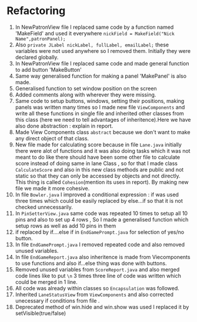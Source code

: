 # Refactoring
1. In NewPatronView file I replaced same code by a function named 'MakeField' and used it everywhere `nickField = MakeField("Nick Name",patronPanel);`
2. Also `private JLabel nickLabel, fullLabel, emailLabel;` these variables were not used anywhere so I removed them. Initially they were declared globally.
3. In NewPatronView file I replaced same code and made general function to add button 'MakeButton'
4. Same way generalised function for making a panel 'MakePanel' is also made.
5. Generalised function to set window position on the screen
6. Added comments along with wherever they were missing.
7. Same code to setup buttons, windows, setting their positions, making panels was written many times so I made new file  `ViewComponents` and write all 
these functions in single file and inherited other classes from this class (here we need to tell advantages of inheritence).Here we have also done abstraction : explain in report.
8. Made View Components class `abstract` because we don't want to make any direct object of that class.
9. New file made for calculating score because in file `Lane.java` initially there were alot of functions and it was also doing tasks which it was not meant to 
do like there should have been some other file to calculate score instead of doing same in lane Class , so for that I made class `CalculateScore` and also in this new 
class methods are public and not static so that they can only be accessed by objects and not directly. This thing is called `Cohesion`(mention its uses in report). By making new file we made it more cohesive.
10. In file `Bowler.java` I improved a conditional expression : if was used three times which could be easily replaced by else...if so that it is not checked 
unnecessarily.
11. In `PinSetterView.java` same code was repeated 10 times to setup all 10 pins and also to set up 4 rows , So I made a generalised function which setup rows as
well as add 10 pins in them 
12. if replaced by if....else if in `EndGamePrompt.java` for selection of yes/no button.
13. In file `EndGamePrompt.java` I removed repeated code and also removed unused variables.
14. In file `EndGameReport.java` also inheritence is made from Viecomponents to use functions and also if...else thing was done with buttons.
15. Removed unused variables from `ScoreReport.java` and also merged code lines like to put `\n` 3 times three line of code was written which could be merged in 1 line.
16. All code was already within classes so `Encapsulation` was followed.
17. Inherited `LaneStatusView` from `ViewComponents` and also corrected unecessary if conditions from file .
18. Deprecated method of win.hide and win.show was used I replaced it by setVisible(true/false)
  